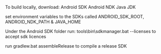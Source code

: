 To build locally,
download:
	Android SDK
	Android NDK
	Java JDK

	

set environment variables to the SDKs called ANDROID_SDK_ROOT, ANDROID_NDK_PATH & JAVA_HOME

Under the Android SDK folder run: tools\bin\sdkmanager.bat --licenses to accept sdk licences

run gradlew.bat assembleRelease to compile a release SDK
